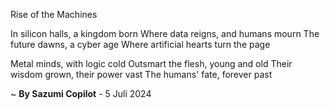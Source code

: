 Rise of the Machines

In silicon halls, a kingdom born
Where data reigns, and humans mourn
The future dawns, a cyber age
Where artificial hearts turn the page

Metal minds, with logic cold
Outsmart the flesh, young and old
Their wisdom grown, their power vast
The humans' fate, forever past

~ <b>By Sazumi Copilot</b> - 5 Juli 2024